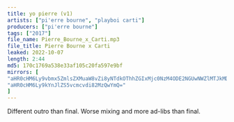 ```yaml
---
title: yo pierre (v1)
artists: ["pi'erre bourne", "playboi carti"]
producers: ["pi'erre bourne"]
tags: ["2017"]
file_name: Pierre_Bourne_x_Carti.mp3
file_title: Pierre Bourne x Carti
leaked: 2022-10-07
length: 2:44
md5: 170c1769a538e33af105c20fa597e9bf
mirrors: [
"aHR0cHM6Ly9vbmx5ZmlsZXMuaW8vZi8yNTdkOThhZGIxMjc0NzM4ODE2NGUwNWZlMTJkMDQ4ZQ==",
"aHR0cHM6Ly9kYnJlZS5vcmcvdi82MzQwYmQ="
]
---
```

Different outro than final. Worse mixing and more ad-libs than final.
